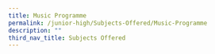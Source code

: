 ```yaml
---
title: Music Programme
permalink: /junior-high/Subjects-Offered/Music-Programme
description: ""
third_nav_title: Subjects Offered
---
```

